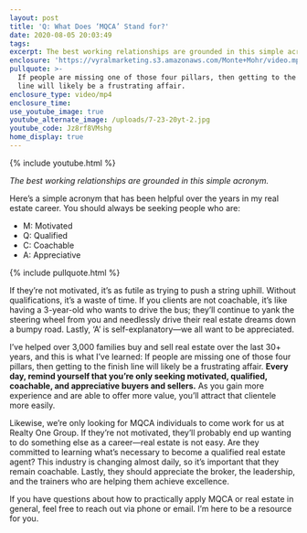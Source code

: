 ```yaml
---
layout: post
title: 'Q: What Does ‘MQCA’ Stand for?'
date: 2020-08-05 20:03:49
tags:
excerpt: The best working relationships are grounded in this simple acronym.
enclosure: 'https://vyralmarketing.s3.amazonaws.com/Monte+Mohr/video.mp4'
pullquote: >-
  If people are missing one of those four pillars, then getting to the finish
  line will likely be a frustrating affair.
enclosure_type: video/mp4
enclosure_time:
use_youtube_image: true
youtube_alternate_image: /uploads/7-23-20yt-2.jpg
youtube_code: Jz8rf8VMshg
home_display: true
---
```


{% include youtube.html %}

*The best working relationships are grounded in this simple acronym.*

Here’s a simple acronym that has been helpful over the years in my real estate career. You should always be seeking people who are:&nbsp;

* M: Motivated&nbsp;
* Q: Qualified&nbsp;
* C: Coachable&nbsp;
* A: Appreciative&nbsp;

{% include pullquote.html %}

If they’re not motivated, it’s as futile as trying to push a string uphill. Without qualifications, it’s a waste of time. If you clients are not coachable, it’s like having a 3-year-old who wants to drive the bus; they’ll continue to yank the steering wheel from you and needlessly drive their real estate dreams down a bumpy road. Lastly, ‘A’ is self-explanatory—we all want to be appreciated.&nbsp;

I’ve helped over 3,000 families buy and sell real estate over the last 30+ years, and this is what I’ve learned: If people are missing one of those four pillars, then getting to the finish line will likely be a frustrating affair. **Every day, remind yourself that you’re only seeking motivated, qualified, coachable, and appreciative buyers and sellers.** As you gain more experience and are able to offer more value, you’ll attract that clientele more easily.&nbsp;

Likewise, we’re only looking for MQCA individuals to come work for us at Realty One Group. If they’re not motivated, they’ll probably end up wanting to do something else as a career—real estate is not easy. Are they committed to learning what’s necessary to become a qualified real estate agent? This industry is changing almost daily, so it’s important that they remain coachable. Lastly, they should appreciate the broker, the leadership, and the trainers who are helping them achieve excellence.&nbsp;

If you have questions about how to practically apply MQCA or real estate in general, feel free to reach out via phone or email. I’m here to be a resource for you.